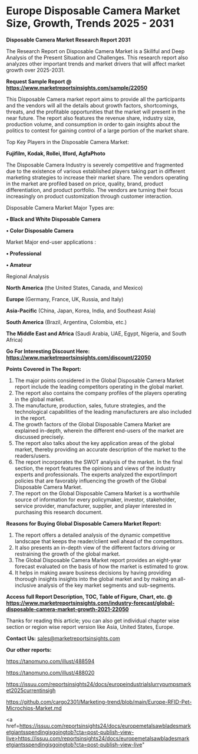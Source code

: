 # Europe Disposable Camera Market Size, Growth, Trends 2025 - 2031

<strong>Disposable Camera Market Research Report 2031</strong>

The Research Report on Disposable Camera Market is a Skillful and Deep Analysis of the Present Situation and Challenges. This research report also analyzes other important trends and market drivers that will affect market growth over 2025-2031.

<strong>Request Sample Report @ <a href=https://www.marketreportsinsights.com/sample/22050>https://www.marketreportsinsights.com/sample/22050</a></strong>

This Disposable Camera market report aims to provide all the participants and the vendors will all the details about growth factors, shortcomings, threats, and the profitable opportunities that the market will present in the near future. The report also features the revenue share, industry size, production volume, and consumption in order to gain insights about the politics to contest for gaining control of a large portion of the market share.

Top Key Players in the Disposable Camera Market:

<strong>Fujifilm, Kodak, Rollei, Ilford, AgfaPhoto</strong>

The Disposable Camera Industry is severely competitive and fragmented due to the existence of various established players taking part in different marketing strategies to increase their market share. The vendors operating in the market are profiled based on price, quality, brand, product differentiation, and product portfolio. The vendors are turning their focus increasingly on product customization through customer interaction.

Disposable Camera Market Major Types are:

<strong>• Black and White Disposable Camera

• Color Disposable Camera</strong>

Market Major end-user applications :

<strong>• Professional

• Amateur</strong>

Regional Analysis

</u><strong><b>North America</b></strong> (the United States, Canada, and Mexico)

<strong><b>Europe </b></strong>(Germany, France, UK, Russia, and Italy)

<strong><b>Asia-Pacific</b></strong> (China, Japan, Korea, India, and Southeast Asia)

<strong><b>South America</b></strong> (Brazil, Argentina, Colombia, etc.)

<strong><b>The Middle East and Africa</b></strong> (Saudi Arabia, UAE, Egypt, Nigeria, and South Africa)

<strong>Go For Interesting Discount Here: <a href=https://www.marketreportsinsights.com/discount/22050>https://www.marketreportsinsights.com/discount/22050</a></strong>

<strong>Points Covered in The Report:</strong>
<ol>
  <li>The major points considered in the Global Disposable Camera Market report include the leading competitors operating in the global market.</li>
  <li>The report also contains the company profiles of the players operating in the global market.</li>
  <li>The manufacture, production, sales, future strategies, and the technological capabilities of the leading manufacturers are also included in the report.</li>
  <li>The growth factors of the Global Disposable Camera Market are explained in-depth, wherein the different end-users of the market are discussed precisely.</li>
  <li>The report also talks about the key application areas of the global market, thereby providing an accurate description of the market to the readers/users.</li>
  <li>The report incorporates the SWOT analysis of the market. In the final section, the report features the opinions and views of the industry experts and professionals. The experts analyzed the export/import policies that are favorably influencing the growth of the Global Disposable Camera Market.</li>
  <li>The report on the Global Disposable Camera Market is a worthwhile source of information for every policymaker, investor, stakeholder, service provider, manufacturer, supplier, and player interested in purchasing this research document.</li>
</ol>
<strong>Reasons for Buying Global Disposable Camera Market Report:</strong>

<ol>
  <li>The report offers a detailed analysis of the dynamic competitive landscape that keeps the reader/client well ahead of the competitors.</li>
  <li>It also presents an in-depth view of the different factors driving or restraining the growth of the global market.</li>
  <li>The Global Disposable Camera Market report provides an eight-year forecast evaluated on the basis of how the market is estimated to grow.</li>
  <li>It helps in making aware business decisions by having providing thorough insights insights into the global market and by making an all-inclusive analysis of the key market segments and sub-segments.</li>
</ol>
<strong>Access full Report Description, TOC, Table of Figure, Chart, etc. @ <a href=https://www.marketreportsinsights.com/industry-forecast/global-disposable-camera-market-growth-2021-22050>https://www.marketreportsinsights.com/industry-forecast/global-disposable-camera-market-growth-2021-22050</a></strong>


Thanks for reading this article; you can also get individual chapter wise section or region wise report version like Asia, United States, Europe.

<strong>Contact Us:</strong>
sales@marketreportsinsights.com

<strong>Our other reports:</strong>

<a href=https://tanomuno.com/illust/488594>https://tanomuno.com/illust/488594</a>

<a href=https://tanomuno.com/illust/488020>https://tanomuno.com/illust/488020</a>

<a href=https://issuu.com/reportsinsights24/docs/europeindustrialslurrypumpsmarket2025currentinsigh>https://issuu.com/reportsinsights24/docs/europeindustrialslurrypumpsmarket2025currentinsigh</a>

<a href=https://github.com/cargo2301/Marketing-trend/blob/main/Europe-RFID-Pet-Microchips-Market.md>https://github.com/cargo2301/Marketing-trend/blob/main/Europe-RFID-Pet-Microchips-Market.md</a>

<a href=https://issuu.com/reportsinsights24/docs/europemetalsawbladesmarketgiantsspendingisgoingtob?cta=post-publish-view-live>https://issuu.com/reportsinsights24/docs/europemetalsawbladesmarketgiantsspendingisgoingtob?cta=post-publish-view-live</a>"

